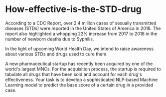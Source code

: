 # How-effective-is-the-STD-drug

According to a CDC Report, over 2.4 million cases of sexually transmitted diseases (STDs) 
were reported in the United States of America in 2018.
The report also highlighted a whopping 22% increase from 2017 to 2018 in the number of newborn deaths due to Syphilis.

In the light of upcoming World Health Day, we intend to raise awareness about various STDs and drugs used to cure them. 

A new pharmaceutical startup has recently been acquired by one of the world's largest MNCs. 
For the acquisition process, the startup is required to tabulate all drugs that have been sold and account for each drug's effectiveness. 
Your task is to develop a sophisticated NLP-based Machine Learning model to predict the base score of a certain drug in a provided case.

